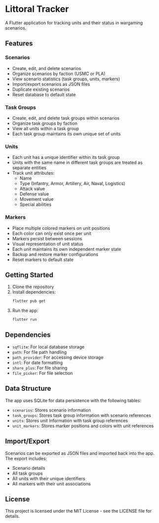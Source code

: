 # Littoral Tracker

A Flutter application for tracking units and their status in wargaming scenarios.

## Features

### Scenarios
- Create, edit, and delete scenarios
- Organize scenarios by faction (USMC or PLA)
- View scenario statistics (task groups, units, markers)
- Import/export scenarios as JSON files
- Duplicate existing scenarios
- Reset database to default state

### Task Groups
- Create, edit, and delete task groups within scenarios
- Organize task groups by faction
- View all units within a task group
- Each task group maintains its own unique set of units

### Units
- Each unit has a unique identifier within its task group
- Units with the same name in different task groups are treated as separate entities
- Track unit attributes:
  - Name
  - Type (Infantry, Armor, Artillery, Air, Naval, Logistics)
  - Attack value
  - Defense value
  - Movement value
  - Special abilities

### Markers
- Place multiple colored markers on unit positions
- Each color can only exist once per unit
- Markers persist between sessions
- Visual representation of unit status
- Each unit maintains its own independent marker state
- Backup and restore marker configurations
- Reset markers to default state

## Getting Started

1. Clone the repository
2. Install dependencies:
   ```bash
   flutter pub get
   ```
3. Run the app:
   ```bash
   flutter run
   ```

## Dependencies

- `sqflite`: For local database storage
- `path`: For file path handling
- `path_provider`: For accessing device storage
- `intl`: For date formatting
- `share_plus`: For file sharing
- `file_picker`: For file selection

## Data Structure

The app uses SQLite for data persistence with the following tables:

- `scenarios`: Stores scenario information
- `task_groups`: Stores task group information with scenario references
- `units`: Stores unit information with task group references
- `unit_markers`: Stores marker positions and colors with unit references

## Import/Export

Scenarios can be exported as JSON files and imported back into the app. The export includes:
- Scenario details
- All task groups
- All units with their unique identifiers
- All markers with their unit associations

## License

This project is licensed under the MIT License - see the LICENSE file for details.
